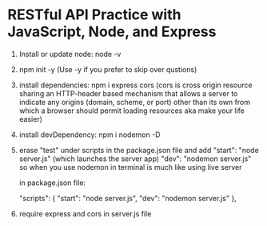 # RESTful API Practice with JavaScript, Node, and Express

1. Install or update node: node -v
2. npm init -y (Use -y if you prefer to skip over qustions)
3. install dependencies: npm i express cors (cors is cross origin resource sharing an HTTP-header based mechanism that allows a server to indicate any origins (domain, scheme, or port) other than its own from which a browser should permit loading resources aka make your life easier)
4. install devDependency: npm i nodemon -D
5. erase "test" under scripts in the package.json file and add "start": "node server.js" (which launches the server app) "dev": "nodemon server.js" so when you use nodemon in terminal is much like using live server 

    in package.json file:

      "scripts": {
        "start": "node server.js",
        "dev": "nodemon server.js"
      },

6. require express and cors in server.js file
